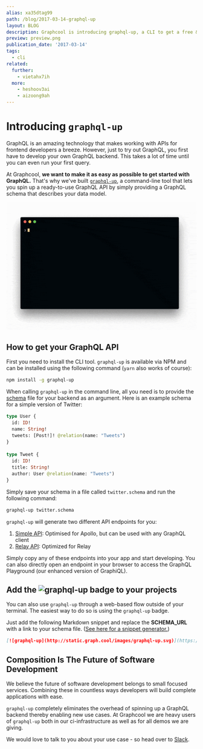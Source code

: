 ```yaml
---
alias: xa35dtag99
path: /blog/2017-03-14-graphql-up
layout: BLOG
description: Graphcool is introducing graphql-up, a CLI to get a free & ready to use GraphQL API.
preview: preview.png
publication_date: '2017-03-14'
tags:
  - cli
related:
  further:
    - vietahx7ih
  more:
    - heshoov3ai
    - aizoong9ah
---
```


# Introducing `graphql-up`

GraphQL is an amazing technology that makes working with APIs for frontend developers a breeze. However, just to try out GraphQL, you first have to develop your own GraphQL backend. This takes a lot of time until you can even run your first query.

At Graphcool, **we want to make it as easy as possible to get started with GraphQL.** That's why we've built [`graphql-up`](https://graph.cool/graphql-up/), a command-line tool that lets you spin up a ready-to-use GraphQL API by simply providing a GraphQL schema that describes your data model.

![](./terminal.gif)


## How to get your GraphQL API

First you need to install the CLI tool. `graphql-up` is available via NPM and can be installed using the following command (`yarn` also works of course):

```sh
npm install -g graphql-up
```

When calling `graphql-up` in the command line, all you need is to provide the [schema](!alias-kr84dktnp0#what-is-a-graphql-schema-definition) file for your backend as an argument. Here is an example schema for a simple version of Twitter:

```graphql
type User {
  id: ID!
  name: String!
  tweets: [Post!]! @relation(name: "Tweets")
}

type Tweet {
  id: ID!
  title: String!
  author: User @relation(name: "Tweets")
}
```

Simply save your schema in a file called `twitter.schema` and run the following command:

```sh
graphql-up twitter.schema
```

`graphql-up` will generate two different API endpoints for you:

1. [Simple API](!alias-heshoov3ai): Optimised for Apollo, but can be used with any GraphQL client
2. [Relay API](!alias-aizoong9ah): Optimized for Relay

Simply copy any of these endpoints into your app and start developing. You can also directly open an endpoint in your browser to access the GraphQL Playground (our enhanced version of GraphiQL).


## Add the ![graphql-up](http://static.graph.cool/images/graphql-up.svg) badge to your projects

You can also use `graphql-up` through a web-based flow outside of your terminal. The easiest way to do so is using the `graphql-up` badge.

Just add the following Markdown snippet and replace the __SCHEMA_URL__ with a link to your schema file. ([See here for a snippet generator.](/graphql-up/))

```md
[![graphql-up](http://static.graph.cool/images/graphql-up.svg)](https://www.graph.cool/graphql-up/new?source=__SCHEMA_URL__)
```

## Composition Is The Future of Software Development

We believe the future of software development belongs to small focused services. Combining these in countless ways developers will build complete applications with ease.

`graphql-up` completely eliminates the overhead of spinning up a GraphQL backend thereby enabling new use cases. At Graphcool we are heavy users of `graphql-up` both in our ci-infrastructure as well as for all demos we are giving.

We would love to talk to you about your use case - so head over to [Slack](https://slack.graph.cool).

